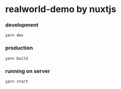 # realworld-demo by nuxtjs

### development
```
yarn dev
```

### production

```
yarn build
```

### running on server

```
yarn start
```


